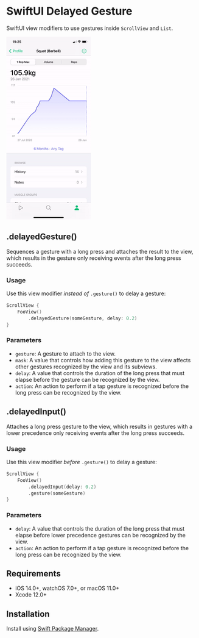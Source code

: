 # SwiftUI Delayed Gesture

SwiftUI view modifiers to use gestures inside `ScrollView` and `List`.

![Demo](./Resources/Demo.gif "Demo")

## .delayedGesture()
Sequences a gesture with a long press and attaches the result to the view, which results in the gesture only receiving events after the long press succeeds.

### Usage
Use this view modifier *instead of* `.gesture()` to delay a gesture:

```swift
ScrollView {
    FooView()
        .delayedGesture(someGesture, delay: 0.2)
}
```

### Parameters
* `gesture`: A gesture to attach to the view.
* `mask`: A value that controls how adding this gesture to the view affects other gestures recognized by the view and its subviews.
* `delay`: A value that controls the duration of the long press that must elapse before the gesture can be recognized by the view.
* `action`: An action to perform if a tap gesture is recognized before the long press can be recognized by the view.

## .delayedInput()
Attaches a long press gesture to the view, which results in gestures with a lower precedence only receiving events after the long press succeeds.

### Usage
Use this view modifier *before* `.gesture()` to delay a gesture:

```swift
ScrollView {
    FooView()
        .delayedInput(delay: 0.2)
        .gesture(someGesture)
}
```

### Parameters
* `delay`: A value that controls the duration of the long press that must elapse before lower precedence gestures can be recognized by the view.
* `action`: An action to perform if a tap gesture is recognized before the long press can be recognized by the view.

## Requirements

- iOS 14.0+, watchOS 7.0+, or macOS 11.0+
- Xcode 12.0+

## Installation

Install using [Swift Package Manager](https://developer.apple.com/documentation/xcode/adding_package_dependencies_to_your_app).
